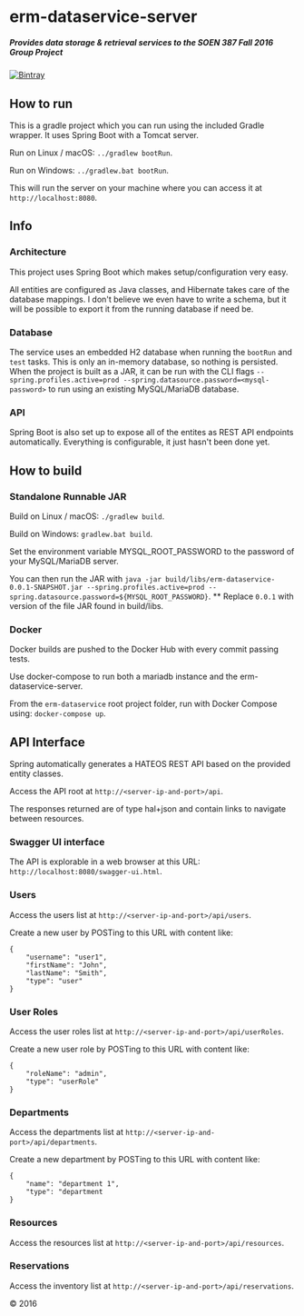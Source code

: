 # erm-dataservice-server

##### Provides data storage & retrieval services to the SOEN 387 Fall 2016 Group Project

[![Bintray](https://img.shields.io/bintray/v/soen387-fall2016/erm-maven/erm-dataservice-server.svg)](https://bintray.com/soen387-fall2016/erm-maven/erm-dataservice-server)

## How to run
This is a gradle project which you can run using the included Gradle wrapper. It uses Spring Boot with a Tomcat server.

Run on Linux / macOS: ```../gradlew bootRun```.

Run on Windows: ```../gradlew.bat bootRun```.

This will run the server on your machine where you can access it at ```http://localhost:8080```.

## Info

### Architecture
This project uses Spring Boot which makes setup/configuration very easy.

All entities are configured as Java classes, and Hibernate takes care of the database mappings.
I don't believe we even have to write a schema, but it will be possible to export it from the running database if need be.

### Database
The service uses an embedded H2 database when running the ```bootRun``` and ```test``` tasks. This is only an in-memory database, so nothing is persisted.
When the project is built as a JAR, it can be run with the CLI flags ```--spring.profiles.active=prod --spring.datasource.password=<mysql-password>``` to run using an existing MySQL/MariaDB database.

### API
Spring Boot is also set up to expose all of the entites as REST API endpoints automatically.
Everything is configurable, it just hasn't been done yet.


## How to build

### Standalone Runnable JAR

Build on Linux / macOS: ```./gradlew build```.

Build on Windows: ```gradlew.bat build```.

Set the environment variable MYSQL_ROOT_PASSWORD to the password of your MySQL/MariaDB server.

You can then run the JAR with ```java -jar build/libs/erm-dataservice-0.0.1-SNAPSHOT.jar --spring.profiles.active=prod --spring.datasource.password=${MYSQL_ROOT_PASSWORD}```.
** Replace ```0.0.1``` with version of the file JAR found in build/libs.

### Docker
Docker builds are pushed to the Docker Hub with every commit passing tests.

Use docker-compose to run both a mariadb instance and the erm-dataservice-server.

From the ```erm-dataservice``` root project folder, run with Docker Compose using: ```docker-compose up```.


## API Interface
Spring automatically generates a HATEOS REST API based on the provided entity classes.

Access the API root at ```http://<server-ip-and-port>/api```.

The responses returned are of type hal+json and contain links to navigate between resources.

### Swagger UI interface

The API is explorable in a web browser at this URL: ```http://localhost:8080/swagger-ui.html```.

### Users
Access the users list at ```http://<server-ip-and-port>/api/users```.

Create a new user by POSTing to this URL with content like:
```
{
    "username": "user1",
    "firstName": "John",
    "lastName": "Smith",
    "type": "user"
}
```

### User Roles
Access the user roles list at ```http://<server-ip-and-port>/api/userRoles```.

Create a new user role by POSTing to this URL with content like:
```
{
    "roleName": "admin",
    "type": "userRole"
}
```

### Departments
Access the departments list at ```http://<server-ip-and-port>/api/departments```.

Create a new department by POSTing to this URL with content like:
```
{
    "name": "department 1",
    "type": "department
}
```

### Resources
Access the resources list at ```http://<server-ip-and-port>/api/resources```.

### Reservations
Access the inventory list at ```http://<server-ip-and-port>/api/reservations```.


&copy; 2016
